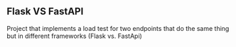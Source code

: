 ## Flask VS FastAPI

Project that implements a load test for two endpoints that do the same thing but in different frameworks (Flask vs. FastApi)
